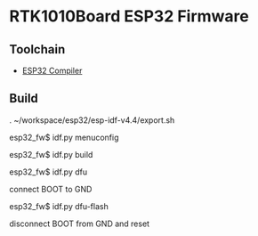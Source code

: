 # RTK1010Board ESP32 Firmware
## Toolchain
- [ESP32 Compiler](https://docs.espressif.com/projects/esp-idf/en/v4.4.3/esp32/get-started/index.html)

## Build
. ~/workspace/esp32/esp-idf-v4.4/export.sh

esp32_fw$ idf.py menuconfig

esp32_fw$ idf.py build

esp32_fw$ idf.py dfu

connect BOOT to GND

esp32_fw$ idf.py dfu-flash

disconnect BOOT from GND and reset
